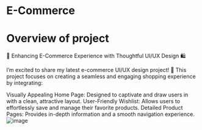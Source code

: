# E-Commerce
# Overview of project
🚀 Enhancing E-Commerce Experience with Thoughtful UI/UX Design 🛍️

I’m excited to share my latest e-commerce UI/UX design project! 🎉 This project focuses on creating a seamless and engaging shopping experience by integrating:

Visually Appealing Home Page: Designed to captivate and draw users in with a clean, attractive layout.
User-Friendly Wishlist: Allows users to effortlessly save and manage their favorite products.
Detailed Product Pages: Provides in-depth information and a smooth navigation experience.
![image](https://github.com/user-attachments/assets/3b910b42-62e3-4d73-8504-987717fc7d40)
